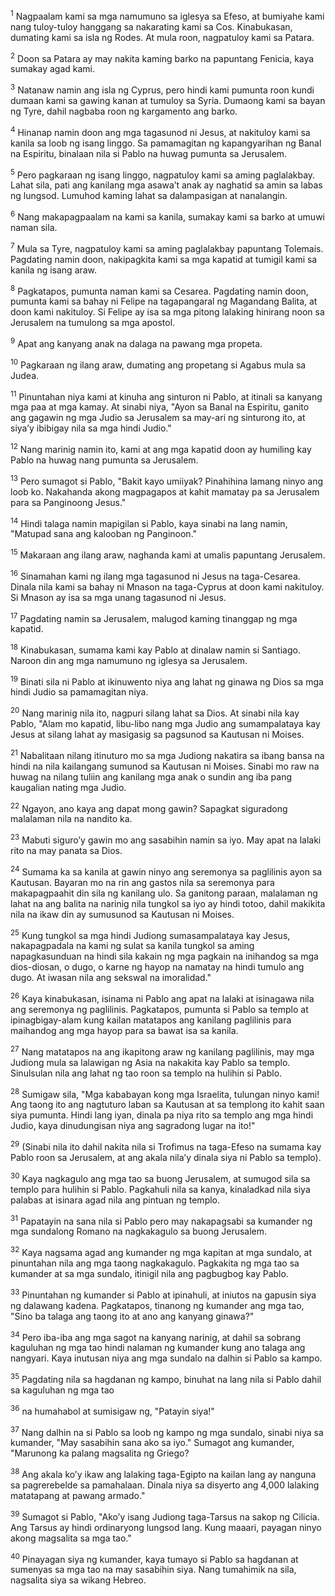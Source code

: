 <sup>1</sup>
Nagpaalam kami sa mga namumuno sa iglesya sa Efeso, at bumiyahe kami nang tuloy-tuloy hanggang sa nakarating kami sa Cos. Kinabukasan, dumating kami sa isla ng Rodes. At mula roon, nagpatuloy kami sa Patara. 

<sup>2</sup>
Doon sa Patara ay may nakita kaming barko na papuntang Fenicia, kaya sumakay agad kami. 

<sup>3</sup>
Natanaw namin ang isla ng Cyprus, pero hindi kami pumunta roon kundi dumaan kami sa gawing kanan at tumuloy sa Syria. Dumaong kami sa bayan ng Tyre, dahil nagbaba roon ng kargamento ang barko. 

<sup>4</sup>
Hinanap namin doon ang mga tagasunod ni Jesus, at nakituloy kami sa kanila sa loob ng isang linggo. Sa pamamagitan ng kapangyarihan ng Banal na Espiritu, binalaan nila si Pablo na huwag pumunta sa Jerusalem. 

<sup>5</sup>
Pero pagkaraan ng isang linggo, nagpatuloy kami sa aming paglalakbay. Lahat sila, pati ang kanilang mga asawaʼt anak ay naghatid sa amin sa labas ng lungsod. Lumuhod kaming lahat sa dalampasigan at nanalangin. 

<sup>6</sup>
Nang makapagpaalam na kami sa kanila, sumakay kami sa barko at umuwi naman sila. 

<sup>7</sup>
Mula sa Tyre, nagpatuloy kami sa aming paglalakbay papuntang Tolemais. Pagdating namin doon, nakipagkita kami sa mga kapatid at tumigil kami sa kanila ng isang araw. 

<sup>8</sup>
Pagkatapos, pumunta naman kami sa Cesarea. Pagdating namin doon, pumunta kami sa bahay ni Felipe na tagapangaral ng Magandang Balita, at doon kami nakituloy. Si Felipe ay isa sa mga pitong lalaking hinirang noon sa Jerusalem na tumulong sa mga apostol. 

<sup>9</sup>
Apat ang kanyang anak na dalaga na pawang mga propeta. 

<sup>10</sup>
Pagkaraan ng ilang araw, dumating ang propetang si Agabus mula sa Judea. 

<sup>11</sup>
Pinuntahan niya kami at kinuha ang sinturon ni Pablo, at itinali sa kanyang mga paa at mga kamay. At sinabi niya, "Ayon sa Banal na Espiritu, ganito ang gagawin ng mga Judio sa Jerusalem sa may-ari ng sinturong ito, at siyaʼy ibibigay nila sa mga hindi Judio." 

<sup>12</sup>
Nang marinig namin ito, kami at ang mga kapatid doon ay humiling kay Pablo na huwag nang pumunta sa Jerusalem. 

<sup>13</sup>
Pero sumagot si Pablo, "Bakit kayo umiiyak? Pinahihina lamang ninyo ang loob ko. Nakahanda akong magpagapos at kahit mamatay pa sa Jerusalem para sa Panginoong Jesus." 

<sup>14</sup>
Hindi talaga namin mapigilan si Pablo, kaya sinabi na lang namin, "Matupad sana ang kalooban ng Panginoon." 

<sup>15</sup>
Makaraan ang ilang araw, naghanda kami at umalis papuntang Jerusalem. 

<sup>16</sup>
Sinamahan kami ng ilang mga tagasunod ni Jesus na taga-Cesarea. Dinala nila kami sa bahay ni Mnason na taga-Cyprus at doon kami nakituloy. Si Mnason ay isa sa mga unang tagasunod ni Jesus.

<sup>17</sup>
Pagdating namin sa Jerusalem, malugod kaming tinanggap ng mga kapatid. 

<sup>18</sup>
Kinabukasan, sumama kami kay Pablo at dinalaw namin si Santiago. Naroon din ang mga namumuno ng iglesya sa Jerusalem. 

<sup>19</sup>
Binati sila ni Pablo at ikinuwento niya ang lahat ng ginawa ng Dios sa mga hindi Judio sa pamamagitan niya. 

<sup>20</sup>
Nang marinig nila ito, nagpuri silang lahat sa Dios. At sinabi nila kay Pablo, "Alam mo kapatid, libu-libo nang mga Judio ang sumampalataya kay Jesus at silang lahat ay masigasig sa pagsunod sa Kautusan ni Moises. 

<sup>21</sup>
Nabalitaan nilang itinuturo mo sa mga Judiong nakatira sa ibang bansa na hindi na nila kailangang sumunod sa Kautusan ni Moises. Sinabi mo raw na huwag na nilang tuliin ang kanilang mga anak o sundin ang iba pang kaugalian nating mga Judio. 

<sup>22</sup>
Ngayon, ano kaya ang dapat mong gawin? Sapagkat siguradong malalaman nila na nandito ka. 

<sup>23</sup>
Mabuti siguroʼy gawin mo ang sasabihin namin sa iyo. May apat na lalaki rito na may panata sa Dios. 

<sup>24</sup>
Sumama ka sa kanila at gawin ninyo ang seremonya sa paglilinis ayon sa Kautusan. Bayaran mo na rin ang gastos nila sa seremonya para makapagpaahit din sila ng kanilang ulo. Sa ganitong paraan, malalaman ng lahat na ang balita na narinig nila tungkol sa iyo ay hindi totoo, dahil makikita nila na ikaw din ay sumusunod sa Kautusan ni Moises. 

<sup>25</sup>
Kung tungkol sa mga hindi Judiong sumasampalataya kay Jesus, nakapagpadala na kami ng sulat sa kanila tungkol sa aming napagkasunduan na hindi sila kakain ng mga pagkain na inihandog sa mga dios-diosan, o dugo, o karne ng hayop na namatay na hindi tumulo ang dugo. At iwasan nila ang sekswal na imoralidad." 

<sup>26</sup>
Kaya kinabukasan, isinama ni Pablo ang apat na lalaki at isinagawa nila ang seremonya ng paglilinis. Pagkatapos, pumunta si Pablo sa templo at ipinagbigay-alam kung kailan matatapos ang kanilang paglilinis para maihandog ang mga hayop para sa bawat isa sa kanila.

<sup>27</sup>
Nang matatapos na ang ikapitong araw ng kanilang paglilinis, may mga Judiong mula sa lalawigan ng Asia na nakakita kay Pablo sa templo. Sinulsulan nila ang lahat ng tao roon sa templo na hulihin si Pablo. 

<sup>28</sup>
Sumigaw sila, "Mga kababayan kong mga Israelita, tulungan ninyo kami! Ang taong ito ang nagtuturo laban sa Kautusan at sa templong ito kahit saan siya pumunta. Hindi lang iyan, dinala pa niya rito sa templo ang mga hindi Judio, kaya dinudungisan niya ang sagradong lugar na ito!" 

<sup>29</sup>
(Sinabi nila ito dahil nakita nila si Trofimus na taga-Efeso na sumama kay Pablo roon sa Jerusalem, at ang akala nilaʼy dinala siya ni Pablo sa templo). 

<sup>30</sup>
Kaya nagkagulo ang mga tao sa buong Jerusalem, at sumugod sila sa templo para hulihin si Pablo. Pagkahuli nila sa kanya, kinaladkad nila siya palabas at isinara agad nila ang pintuan ng templo. 

<sup>31</sup>
Papatayin na sana nila si Pablo pero may nakapagsabi sa kumander ng mga sundalong Romano na nagkakagulo sa buong Jerusalem. 

<sup>32</sup>
Kaya nagsama agad ang kumander ng mga kapitan at mga sundalo, at pinuntahan nila ang mga taong nagkakagulo. Pagkakita ng mga tao sa kumander at sa mga sundalo, itinigil nila ang pagbugbog kay Pablo. 

<sup>33</sup>
Pinuntahan ng kumander si Pablo at ipinahuli, at iniutos na gapusin siya ng dalawang kadena. Pagkatapos, tinanong ng kumander ang mga tao, "Sino ba talaga ang taong ito at ano ang kanyang ginawa?" 

<sup>34</sup>
Pero iba-iba ang mga sagot na kanyang narinig, at dahil sa sobrang kaguluhan ng mga tao hindi nalaman ng kumander kung ano talaga ang nangyari. Kaya inutusan niya ang mga sundalo na dalhin si Pablo sa kampo. 

<sup>35</sup>
Pagdating nila sa hagdanan ng kampo, binuhat na lang nila si Pablo dahil sa kaguluhan ng mga tao 

<sup>36</sup>
na humahabol at sumisigaw ng, "Patayin siya!" 

<sup>37</sup>
Nang dalhin na si Pablo sa loob ng kampo ng mga sundalo, sinabi niya sa kumander, "May sasabihin sana ako sa iyo." Sumagot ang kumander, "Marunong ka palang magsalita ng Griego? 

<sup>38</sup>
Ang akala koʼy ikaw ang lalaking taga-Egipto na kailan lang ay nanguna sa pagrerebelde sa pamahalaan. Dinala niya sa disyerto ang 4,000 lalaking matatapang at pawang armado." 

<sup>39</sup>
Sumagot si Pablo, "Akoʼy isang Judiong taga-Tarsus na sakop ng Cilicia. Ang Tarsus ay hindi ordinaryong lungsod lang. Kung maaari, payagan ninyo akong magsalita sa mga tao." 

<sup>40</sup>
Pinayagan siya ng kumander, kaya tumayo si Pablo sa hagdanan at sumenyas sa mga tao na may sasabihin siya. Nang tumahimik na sila, nagsalita siya sa wikang Hebreo.